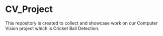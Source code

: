 # CV_Project
This repository is created to collect and showcase work on our Computer Vision project which is Cricket Ball Detection.
